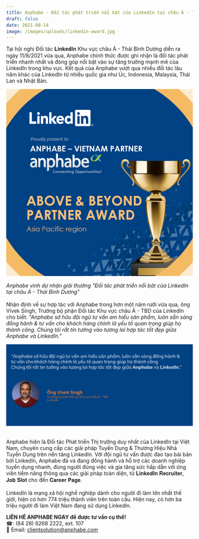 ```yaml
---
title: Anphabe - Đối tác phát triển nổi bật của LinkedIn tại châu Á - Thái Bình Dương
draft: false
date: 2021-08-14
image: /images/uploads/linkedin-award.jpg
---
```

Tại hội nghị Đối tác 𝐋𝐢𝐧𝐤𝐞𝐝𝐈𝐧 Khu vực châu Á - Thái Bình Dương diễn ra ngày 11/8/2021 vừa qua, Anphabe chính thức được ghi nhận là đối tác phát triển nhanh nhất và đóng góp nổi bật vào sự tăng trưởng mạnh mẽ của LinkedIn trong khu vực. Kết quả của Anphabe vượt qua nhiều đối tác lâu năm khác của LinkedIn từ nhiều quốc gia như Úc, Indonesia, Malaysia, Thái Lan và Nhật Bản.

![Anphabe - Đối tác phát triển nổi bật của LinkedIn tại châu Á - Thái Bình Dương](/images/uploads/linkedin-award.jpg "Anphabe - Đối tác phát triển nổi bật của LinkedIn tại châu Á - Thái Bình Dương")

*Anphabe vinh dự nhận giải thưởng "Đối tác phát triển nổi bật của LinkedIn tại châu Á - Thái Bình Dương"*\
\
Nhận định về sự hợp tác với Anphabe trong hơn một năm rưỡi vừa qua, ông Vivek Singh, Trưởng bộ phận Đối tác Khu vực châu Á - TBD của LinkedIn cho biết: *"Anphabe sở hữu đội ngũ tư vấn am hiểu sản phẩm, luôn sẵn sàng đồng hành & tư vấn cho khách hàng chính là yếu tố quan trọng giúp họ thành công. Chúng tôi rất tin tưởng vào tương lai hợp tác tốt đẹp giữa Anphabe và LinkedIn.”*

![ông Vivek Singh, Trưởng bộ phận Đối tác Khu vực châu Á - TBD của LinkedIn](/images/uploads/quote_linkedin.png "ông Vivek Singh, Trưởng bộ phận Đối tác Khu vực châu Á - TBD của LinkedIn")

\
Anphabe hiện là Đối tác Phát triển Thị trường duy nhất của LinkedIn tại Việt Nam, chuyên cung cấp các giải pháp Tuyển Dụng & Thương Hiệu Nhà Tuyển Dụng trên nền tảng LinkedIn. Với đội ngũ tư vấn được đào tạo bài bản bởi LinkedIn, Anphabe đã và đang đồng hành và hỗ trợ các doanh nghiệp tuyển dụng nhanh, đúng người đúng việc và gia tăng sức hấp dẫn với ứng viên tiềm năng thông qua các giải pháp toàn diện, từ 𝐋𝐢𝐧𝐤𝐞𝐝𝐈𝐧 𝐑𝐞𝐜𝐫𝐮𝐢𝐭𝐞𝐫, 𝐉𝐨𝐛 𝐒𝐥𝐨𝐭 cho đến 𝐂𝐚𝐫𝐞𝐞𝐫 𝐏𝐚𝐠𝐞.\
\
LinkedIn là mạng xã hội nghề nghiệp dành cho người đi làm lớn nhất thế giới, hiện có hơn 774 triệu thành viên trên toàn cầu. Hiện nay, có hơn ba triệu người đi làm Việt Nam đang sử dụng LinkedIn.

**LIÊN HÊ ANPHABE NGAY để được tư vấn cụ thể!**\
☎: (84 28) 6268 2222, ext. 107 \
📩 Email: [clientsolution@anphabe.com](mailto:clientsolution@anphabe.com)

![]()